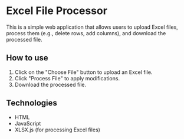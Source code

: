 # Excel File Processor

This is a simple web application that allows users to upload Excel files, process them (e.g., delete rows, add columns), and download the processed file.

## How to use
1. Click on the "Choose File" button to upload an Excel file.
2. Click "Process File" to apply modifications.
3. Download the processed file.

## Technologies
- HTML
- JavaScript
- XLSX.js (for processing Excel files)
